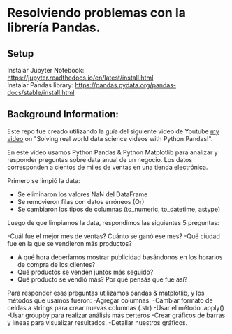 # Resolviendo problemas con la librería Pandas.

## Setup

Instalar Jupyter Notebook: https://jupyter.readthedocs.io/en/latest/install.html <br/>
Instalar Pandas library: https://pandas.pydata.org/pandas-docs/stable/install.html 

## Background Information:

Este repo fue creado utilizando la guía del siguiente video de Youtube [my video](https://youtu.be/eMOA1pPVUc4) on "Solving real world data science videos with Python Pandas!".

En este video usamos Python Pandas & Python Matplotlib para analizar y responder preguntas sobre data anual de un negocio. Los datos corresponden a cientos de miles de ventas en una tienda electrónica.

Primero se limpió la data:
- Se eliminaron los valores NaN del DataFrame
- Se removieron filas con datos erróneos (Or)
- Se cambiaron los tipos de columnas (to_numeric, to_datetime, astype)

Luego de que limpiamos la data, respondimos las siguientes 5 preguntas:

-Cuál fue el mejor mes de ventas? Cuánto se ganó ese mes?
-Qué ciudad fue en la que se vendieron más productos?
- A qué hora deberíamos mostrar publicidad basándonos en los horarios de compra de los clientes?
- Qué productos se venden juntos más seguido?
- Qué producto se vendió más? Por qué pensás que fue así?

Para responder esas preguntas utilizamos pandas & matplotlib, y los métodos que usamos fueron:
-Agregar columnas.
-Cambiar formato de celdas a strings para crear nuevas columnas (.str)
-Usar el método .apply()
-Usar groupby para realizar análisis más certeros
-Crear gráficos de barras y líneas para visualizar resultados.
-Detallar nuestros gráficos.

